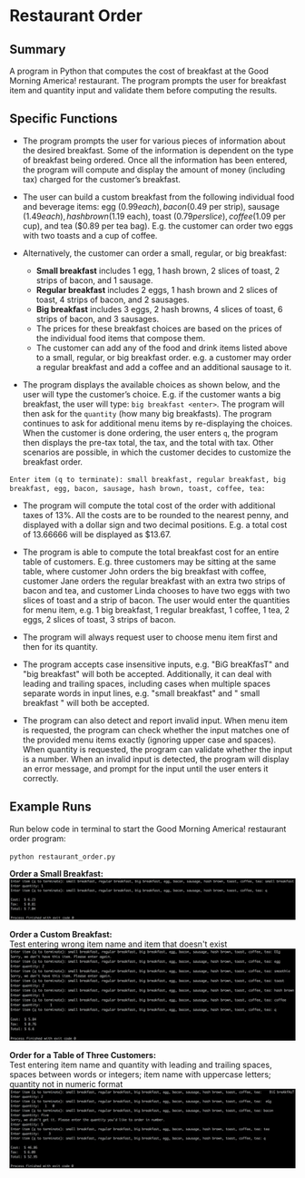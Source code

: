 # Restaurant Order

## Summary

A program in Python that computes the cost of breakfast at the Good Morning America! restaurant.
The program prompts the user for breakfast item and quantity input and validate them before computing the results.

## Specific Functions

- The program prompts the user for various pieces of information about the desired breakfast.
Some of the information is dependent on the type of breakfast being ordered. Once all the information has been entered, the program will compute and display the amount of money (including tax) charged for the customer’s breakfast.

- The user can build a custom breakfast from the following individual food and beverage items: egg ($0.99 each), bacon ($0.49 per strip), sausage ($1.49 each), hash brown ($1.19 each), toast ($0.79 per slice), coffee ($1.09 per cup), and tea ($0.89 per tea bag).
E.g. the customer can order two eggs with two toasts and a cup of coffee.

- Alternatively, the customer can order a small, regular, or big breakfast:
  - <strong>Small breakfast</strong> includes 1 egg, 1 hash brown, 2 slices of toast, 2 strips of bacon, and 1 sausage.
  - <strong>Regular breakfast</strong> includes 2 eggs, 1 hash brown and 2 slices of toast, 4 strips of bacon, and 2 sausages.
  - <strong>Big breakfast</strong> includes 3 eggs, 2 hash browns, 4 slices of toast, 6 strips of bacon, and 3 sausages.
  - The prices for these breakfast choices are based on the prices of the individual food items that compose them.
  - The customer can add any of the food and drink items listed above to a small, regular, or big breakfast order. e.g. a customer may order a regular breakfast and add a coffee and an additional sausage to it.

- The program displays the available choices as shown below, and the user will type the customer’s choice. E.g. if the customer wants a big breakfast, the user will type: `big breakfast <enter>`. The program will then ask for the `quantity` (how many big breakfasts). The program continues to ask for additional menu items by re-displaying the choices. When the customer is done ordering, the user enters `q`, the program then displays the pre-tax total, the tax, and the total with tax. Other scenarios are possible, in which the customer decides to customize the breakfast order.
```
Enter item (q to terminate): small breakfast, regular breakfast, big breakfast, egg, bacon, sausage, hash brown, toast, coffee, tea:
```

- The program will compute the total cost of the order with additional taxes of 13%. All the costs are to be rounded to the nearest penny, and displayed with a dollar sign and two decimal positions. E.g. a total cost of 13.66666 will be displayed as $13.67.

- The program is able to compute the total breakfast cost for an entire table of customers. E.g. three customers may be sitting at the same table, where customer John orders the big breakfast with coffee, customer Jane orders the regular breakfast with an extra two strips of bacon and tea, and customer Linda chooses to have two eggs with two slices of toast and a strip of bacon. The user would enter the quantities for menu item, e.g. 1 big breakfast, 1 regular breakfast, 1 coffee, 1 tea, 2 eggs, 2 slices of toast, 3 strips of bacon.

- The program will always request user to choose menu item first and then for its quantity.

- The program accepts case insensitive inputs, e.g. "BiG breaKfasT" and "big breakfast" will both be accepted. Additionally, it can deal with leading and trailing spaces, including cases when multiple spaces separate words in input lines, e.g. "small breakfast" and " small     breakfast " will both be accepted.

- The program can also detect and report invalid input. When menu item is requested, the program can check whether the input matches one of the provided menu items exactly (ignoring upper case and spaces). When quantity is requested, the program can validate whether the input is a number. When an invalid input is detected, the program will display an error message, and prompt for the input until the user enters it correctly.

## Example Runs

Run below code in terminal to start the Good Morning America! restaurant order program:

`python restaurant_order.py`


<strong> Order a Small Breakfast: </strong>
![](images/small_breakfast.png)

<strong> Order a Custom Breakfast: </strong>
<br>
Test entering wrong item name and item that doesn't exist
![](images/custom_order.png)

<strong> Order for a Table of Three Customers: </strong>
<br>
Test entering item name and quantity with leading and trailing spaces, spaces between words or integers; item name with uppercase letters; quantity not in numeric format
![](images/multi_customers.png)
